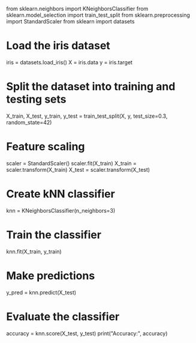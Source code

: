 from sklearn.neighbors import KNeighborsClassifier
from sklearn.model_selection import train_test_split
from sklearn.preprocessing import StandardScaler
from sklearn import datasets

# Load the iris dataset
iris = datasets.load_iris()
X = iris.data
y = iris.target

# Split the dataset into training and testing sets
X_train, X_test, y_train, y_test = train_test_split(X, y, test_size=0.3, random_state=42)

# Feature scaling
scaler = StandardScaler()
scaler.fit(X_train)
X_train = scaler.transform(X_train)
X_test = scaler.transform(X_test)

# Create kNN classifier
knn = KNeighborsClassifier(n_neighbors=3)

# Train the classifier
knn.fit(X_train, y_train)

# Make predictions
y_pred = knn.predict(X_test)

# Evaluate the classifier
accuracy = knn.score(X_test, y_test)
print("Accuracy:", accuracy)
